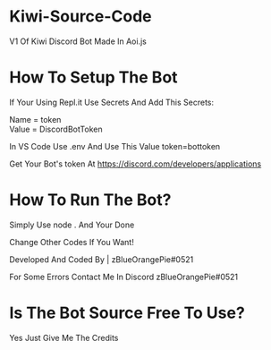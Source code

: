 # Kiwi-Source-Code
V1 Of Kiwi Discord Bot Made In Aoi.js

# How To Setup The Bot
If Your Using Repl.it Use Secrets And Add This Secrets:

Name = token<br>
Value = DiscordBotToken

In VS Code Use .env And Use This Value
token=bottoken

Get Your Bot's token At https://discord.com/developers/applications

# How To Run The Bot?

Simply Use node . And Your Done

Change Other Codes If You Want!

Developed And Coded By | zBlueOrangePie#0521

For Some Errors Contact Me In Discord
zBlueOrangePie#0521

# Is The Bot Source Free To Use?

Yes Just Give Me The Credits
